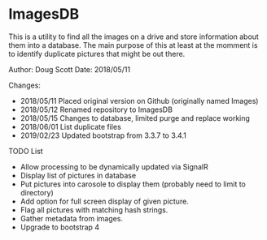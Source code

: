 # ImagesDB

This is a utility to find all the images on a drive and store information about them into a database.
The main purpose of this at least at the momment is to identify duplicate pictures that might be out there.

Author: Doug Scott
Date: 2018/05/11

Changes:

* 2018/05/11 Placed original version on Github (originally named Images)
* 2018/05/12 Renamed repository to ImagesDB
* 2018/05/15 Changes to database, limited purge and replace working
* 2018/06/01 List duplicate files
* 2019/02/23 Updated bootstrap from 3.3.7 to 3.4.1

TODO List

* Allow processing to be dynamically updated via SignalR
* Display list of pictures in database
* Put pictures into carosole to display them (probably need to limit to directory)
* Add option for full screen display of given picture.
* Flag all pictures with matching hash strings.
* Gather metadata from images.
* Upgrade to bootstrap 4
